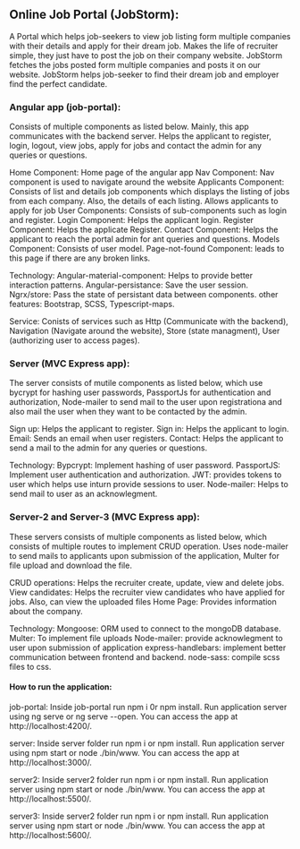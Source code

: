 ## Online Job Portal (JobStorm):
A Portal which helps job-seekers to view job listing form multiple companies with their details and apply for their dream job.
Makes the life of recruiter simple, they just have to post the job on their company website. JobStorm fetches the jobs posted form multiple companies and posts it on our website.
JobStorm helps job-seeker to find their dream job and employer find the perfect candidate.

### Angular app (job-portal):
Consists of multiple components as listed below. Mainly, this app communicates with the backend server. Helps the applicant to register, login, logout, view jobs, apply for jobs and contact the admin for any queries or questions. 

Home Component: Home page of the angular app
Nav Component: Nav component is used to navigate around the website
Applicants Component: Consists of list and details job components which displays the listing of jobs from each company. Also, the details of each listing. Allows applicants to apply for job
User Components: Consists of sub-components such as login and register.
Login Component: Helps the applicant login.
Register Component: Helps the applicate Register.
Contact Component: Helps the applicant to reach the portal admin for ant queries and questions.
Models Component: Consists of user model.
Page-not-found Component: leads to this page if there are any broken links.

Technology:
Angular-material-component: Helps to provide better interaction patterns.
Angular-persistance: Save the user session.
Ngrx/store: Pass the state of persistant data between components.
other features: Bootstrap, SCSS, Typescript-maps.

Service: Conists of services such as Http (Communicate with the backend), Navigation (Navigate around the website), Store (state managment), User (authorizing user to access pages). 

### Server (MVC Express app):
The server consists of mutile components as listed below, which use bycrypt for hashing user passwords, PassportJs for authentication and authorization, Node-mailer to send mail to the user upon registrationa and also mail the user when they want to be contacted by the admin.

Sign up: Helps the applicant to register.
Sign in: Helps the applicant to login.
Email: Sends an email when user registers.
Contact: Helps the applicant to send a mail to the admin for any queries or questions.

Technology:
Bypcrypt: Implement hashing of user password.
PassportJS: Implement user authentication and authorization.
JWT: provides tokens to user which helps use inturn provide sessions to user.
Node-mailer: Helps to send mail to user as an acknowlegment.

### Server-2 and Server-3 (MVC Express app):
These servers consists of multiple components as listed below, which consists of multiple routes to implement CRUD operation. Uses node-mailer to send mails to applicants upon submission of the application, Multer for file upload and download the file.

CRUD operations: Helps the recruiter create, update, view and delete jobs.
View candidates: Helps the recruiter view candidates who have applied for jobs. Also, can view the uploaded files
Home Page: Provides information about the company.

Technology:
Mongoose: ORM used to connect to the mongoDB database.
Multer: To implement file uploads
Node-mailer: provide acknowlegment to user upon submission of application
express-handlebars: implement better communication between frontend and backend.
node-sass: compile scss files to css.

#### How to run the application:

job-portal:
Inside job-portal run npm i 0r npm install. Run application server using ng serve or ng serve --open.
You can access the app at http://localhost:4200/.

server:
Inside server folder run npm i or npm install. Run application server using npm start or node ./bin/www.
You can access the app at http://localhost:3000/.

server2:
Inside server2 folder run npm i or npm install. Run application server using npm start or node ./bin/www.
You can access the app at http://localhost:5500/.

server3:
Inside server2 folder run npm i or npm install. Run application server using npm start or node ./bin/www.
You can access the app at http://localhost:5600/.





